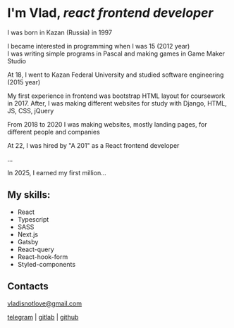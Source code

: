 # I'm Vlad, *react frontend developer*

I was born in Kazan (Russia) in 1997

I became interested in programming when I was 15 (2012 year)<br />
I was writing simple programs in Pascal and making games in Game Maker Studio

At 18, I went to Kazan Federal University and studied software engineering (2015 year)

My first experience in frontend was bootstrap HTML layout for coursework in 2017. After, I was making different websites for study with Django, HTML, JS, CSS, jQuery

From 2018 to 2020 I was making websites, mostly landing pages, for different people and companies

At 22, I was hired by "A 201" as a React frontend developer

...

In 2025, I earned my first million...

## My skills:
- React
- Typescript
- SASS
- Next.js 
- Gatsby 
- React-query 
- React-hook-form
- Styled-components

## Contacts

vladisnotlove@gmail.com

<a href="https://t.me/vladisnotlove">telegram</a> | 
<a href="https://gitlab.com/vladisnotlove">gitlab</a> | 
<a href="https://github.com/vladisnotlove">github</a>
